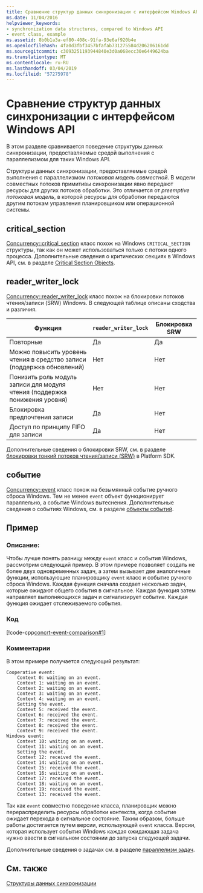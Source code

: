 ```yaml
---
title: Сравнение структур данных синхронизации с интерфейсом Windows API
ms.date: 11/04/2016
helpviewer_keywords:
- synchronization data structures, compared to Windows API
- event class, example
ms.assetid: 8b0b1a3a-ef80-408c-91fa-93e6af920b4e
ms.openlocfilehash: 4fa0d3fbf3457bfafab731275584d206206161dd
ms.sourcegitcommit: c3093251193944840e3d0a068ecc30e6449624ba
ms.translationtype: MT
ms.contentlocale: ru-RU
ms.lasthandoff: 03/04/2019
ms.locfileid: "57275978"
---
```

# <a name="comparing-synchronization-data-structures-to-the-windows-api"></a>Сравнение структур данных синхронизации с интерфейсом Windows API

В этом разделе сравнивается поведение структуры данных синхронизации, предоставляемые средой выполнения с параллелизмом для таких Windows API.

Структуры данных синхронизации, предоставляемые средой выполнения с параллелизмом *потоковая модель совместной*. В модели совместных потоков примитивы синхронизации явно передают ресурсы для других потоков обработки. Это отличается от *preemptive потоковая модель*, в которой ресурсы для обработки передаются другим потокам управления планировщиком или операционной системы.

## <a name="criticalsection"></a>critical_section

[Concurrency::critical_section](../../parallel/concrt/reference/critical-section-class.md) класс похож на Windows `CRITICAL_SECTION` структуры, так как он может использоваться только с потоки одного процесса. Дополнительные сведения о критических секциях в Windows API, см. в разделе [Critical Section Objects](/windows/desktop/Sync/critical-section-objects).

## <a name="readerwriterlock"></a>reader_writer_lock

[Concurrency::reader_writer_lock](../../parallel/concrt/reference/reader-writer-lock-class.md) класс похож на блокировки потоков чтения/записи (SRW) Windows. В следующей таблице описаны сходства и различия.

|Функция|`reader_writer_lock`|Блокировка SRW|
|-------------|--------------------------|--------------|
|Повторные|Да|Да|
|Можно повысить уровень чтения в средство записи (поддержка обновлений)|Нет|Нет|
|Понизить роль модуль записи для модуля чтения (поддержка понижения уровня)|Нет|Нет|
|Блокировка предпочтения записи|Да|Нет|
|Доступ по принципу FIFO для записи|Да|Нет|

Дополнительные сведения о блокировки SRW, см. в разделе [блокировки тонкий потоков чтения/записи (SRW)](https://msdn.microsoft.com/library/windows/desktop/aa904937) в Platform SDK.

## <a name="event"></a>событие

[Concurrency::event](../../parallel/concrt/reference/event-class.md) класс похож на безымянный событие ручного сброса Windows. Тем не менее `event` объект функционирует параллельно, а событие Windows вытеснения. Дополнительные сведения о событиях Windows, см. в разделе [объекты событий](/windows/desktop/Sync/event-objects).

## <a name="example"></a>Пример

### <a name="description"></a>Описание:

Чтобы лучше понять разницу между `event` класс и события Windows, рассмотрим следующий пример. В этом примере позволяет создать не более двух одновременных задач, а затем вызывает две аналогичные функции, использующие планировщику `event` класс и событие ручного сброса Windows. Каждая функция сначала создает несколько задач, которые ожидают общего события в сигнальное. Каждая функция затем направляет выполняющихся задач и сигнализирует событие. Каждая функция ожидает отслеживаемого события.

### <a name="code"></a>Код

[!code-cpp[concrt-event-comparison#1](../../parallel/concrt/codesnippet/cpp/comparing-synchronization-data-structures-to-the-windows-api_1.cpp)]

### <a name="comments"></a>Комментарии

В этом примере получается следующий результат:

```Output
Cooperative event:
    Context 0: waiting on an event.
    Context 1: waiting on an event.
    Context 2: waiting on an event.
    Context 3: waiting on an event.
    Context 4: waiting on an event.
    Setting the event.
    Context 5: received the event.
    Context 6: received the event.
    Context 7: received the event.
    Context 8: received the event.
    Context 9: received the event.
Windows event:
    Context 10: waiting on an event.
    Context 11: waiting on an event.
    Setting the event.
    Context 12: received the event.
    Context 14: waiting on an event.
    Context 15: received the event.
    Context 16: waiting on an event.
    Context 17: received the event.
    Context 18: waiting on an event.
    Context 19: received the event.
    Context 13: received the event.
```

Так как `event` совместно поведение класса, планировщик можно перераспределить ресурсы обработки контекста, когда событие ожидает перехода в сигнальное состояние. Таким образом, больше работы достигается путем версии, использующей `event` класса. Версии, которая использует события Windows каждая ожидающая задача нужно ввести в сигнальном состоянии до запуска следующей задачи.

Дополнительные сведения о задачах см. в разделе [параллелизм задач](../../parallel/concrt/task-parallelism-concurrency-runtime.md).

## <a name="see-also"></a>См. также

[Структуры данных синхронизации](../../parallel/concrt/synchronization-data-structures.md)
